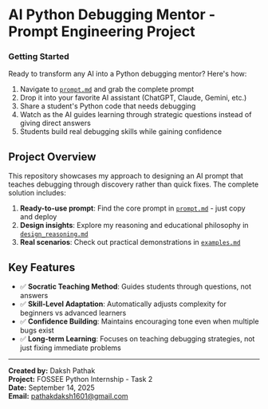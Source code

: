 # AI Python Debugging Mentor - Prompt Engineering Project

### Getting Started
Ready to transform any AI into a Python debugging mentor? Here's how:
1. Navigate to [`prompt.md`](./prompt.md) and grab the complete prompt
2. Drop it into your favorite AI assistant (ChatGPT, Claude, Gemini, etc.)
3. Share a student's Python code that needs debugging
4. Watch as the AI guides learning through strategic questions instead of giving direct answers
5. Students build real debugging skills while gaining confidence

## Project Overview
This repository showcases my approach to designing an AI prompt that teaches debugging through discovery rather than quick fixes. The complete solution includes:

1. **Ready-to-use prompt**: Find the core prompt in [`prompt.md`](./prompt.md) - just copy and deploy
2. **Design insights**: Explore my reasoning and educational philosophy in [`design_reasoning.md`](./design_reasoning.md)
3. **Real scenarios**: Check out practical demonstrations in [`examples.md`](./examples.md)

## Key Features
- ✅ **Socratic Teaching Method**: Guides students through questions, not answers
- ✅ **Skill-Level Adaptation**: Automatically adjusts complexity for beginners vs advanced learners
- ✅ **Confidence Building**: Maintains encouraging tone even when multiple bugs exist
- ✅ **Long-term Learning**: Focuses on teaching debugging strategies, not just fixing immediate problems

---

**Created by:** Daksh Pathak  
**Project:** FOSSEE Python Internship - Task 2  
**Date:** September 14, 2025  
**Email:** pathakdaksh1601@gmail.com